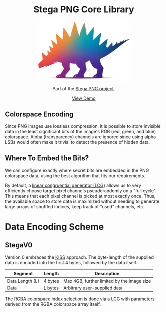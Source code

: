 <h1 align="center">Stega PNG Core Library</h1>

<p align="center">
  <a href="https://stegapng.netlify.app/">
    <img src="https://github.com/jchook/stega/blob/main/packages/web/public/stega-nobg.png?raw=true" width="300" />
  </a>
</p>

<p align="center">
  Part of the <a href="https://github.com/jchook/stega">Stega PNG project</a>.
</p>

<p align="center">
  <a href="https://stegapng.netlify.app/">View Demo</a>
</p>


Colorspace Encoding
-------------------

Since PNG images use lossless compression, it is possible to store invisible data in the least significant bits of the image's RGB (red, green, and blue) colorspace. Alpha (transparency) channels are ignored since using alpha LSBs would often make it trivial to detect the presence of hidden data.


Where To Embed the Bits?
------------------------

We can configure exactly where secret bits are embedded in the PNG colorspace data, using the best algorithm that fits our requirements.

By default, a [linear congruential generator (LCG)](https://en.wikipedia.org/wiki/Linear_congruential_generator) allows us to very efficiently choose target pixel channels pseudorandomly on a "full cycle". This means that each pixel channel is picked at most exactly once. Thus, the available space to store data is maximized without needing to generate large arrays of shuffled indices, keep track of "used" channels, etc.


Data Encoding Scheme
====================

StegaV0
-------

Version 0 embraces the <abbr title="Keep it simple stupid">KISS</abbr> approach. The byte-length of the supplied data is encoded into the first 4 bytes, followed by the data itself.

| Segment         | Length  | Description                                |
|-----------------|---------|--------------------------------------------|
| Data Length (L) | 4 bytes | Max 4GB, further limited by the image size |
| Data            | L bytes | Arbitrary user-supplied data               |

The RGBA colorspace index selection is done via a LCG with parameters derived from the RGBA colorspace array itself.

